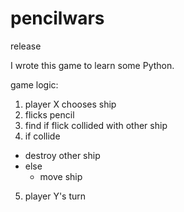# pencilwars
release

I wrote this game to learn some Python. 

game logic:  
1. player X chooses ship  
2. flicks pencil  
3. find if flick collided with other ship  
4. if collide  
  * destroy other ship  
* else  
  * move ship  

5. player Y's turn  
